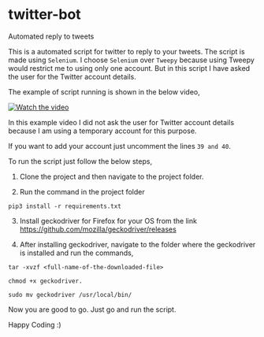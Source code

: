 # twitter-bot
Automated reply to tweets 

This is a automated script for twitter to reply to your tweets. The script is made using `Selenium`. I choose `Selenium` over
`Tweepy` because using Tweepy would restrict me to using only one account. But in this script I have asked the user for the 
Twitter account details. 

The example of script running is shown in the below video,

[![Watch the video](https://img.youtube.com/vi/fdLvY6ek1QY/maxresdefault.jpg)](https://youtu.be/fdLvY6ek1QY)

In this example video I did not ask the user for Twitter account details because I am using a temporary account for this purpose.

If you want to add your account just uncomment the lines `39 and 40`. 

To run the script just follow the below steps, 

1. Clone the project and then navigate to the project folder.

2. Run the command in the project folder

```
pip3 install -r requirements.txt
```

3. Install geckodriver for Firefox for your OS from the link https://github.com/mozilla/geckodriver/releases

4. After installing geckodriver, navigate to the folder where the geckodriver is installed and run the commands,

```
tar -xvzf <full-name-of-the-downloaded-file>
```

```
chmod +x geckodriver.
```

```
sudo mv geckodriver /usr/local/bin/
```

Now you are good to go. Just go and run the script. 

Happy Coding :)
